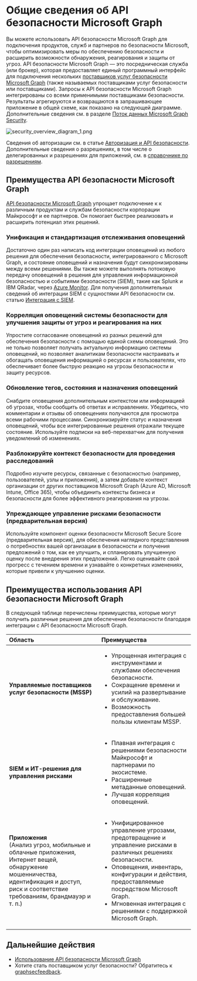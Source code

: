 # <a name="microsoft-graph-security-api-overview"></a>Общие сведения об API безопасности Microsoft Graph

Вы можете использовать API безопасности Microsoft Graph для подключения продуктов, служб и партнеров по безопасности Microsoft, чтобы оптимизировать меры по обеспечению безопасности и расширить возможности обнаружения, реагирования и защиты от угроз. API безопасности Microsoft Graph — это посредническая служба (или брокер), которая предоставляет единый программный интерфейс для подключения нескольких [поставщиков услуг безопасности Microsoft Graph](../api-reference/v1.0/resources/securityvendorinformation.md) (также называемых поставщиками услуг безопасности или поставщиками). Запросы к API безопасности Microsoft Graph интегрированы со всеми применимыми поставщиками безопасности. Результаты агрегируются и возвращаются в запрашивающее приложение в общей схеме, как показано на следующей диаграмме. Дополнительные сведения см. в разделе [Поток данных Microsoft Graph Security](security-dataflow.md).

![security_overview_diagram_1.png](./images/security_overview_diagram_1.png)

Сведения об авторизации см. в статье [Авторизация и API безопасности](security-authorization.md). Дополнительные сведения о разрешениях, в том числе о делегированных и разрешениях для приложений, см. в [справочнике по разрешениям](permissions_reference.md#security-permissions).

## <a name="why-use-the-microsoft-graph-security-api"></a>Преимущества API безопасности Microsoft Graph

[API безопасности Microsoft Graph](../api-reference/v1.0/resources/security-api-overview.md) упрощает подключение к к различным продуктам и службам безопасности корпорации Майкрософт и ее партнеров. Он помогает быстрее реализовать и расширить потенциал этих решений.

### <a name="unify-and-standardize-alert-tracking"></a>Унификация и стандартизация отслеживания оповещений

Достаточно один раз написать код интеграции оповещений из любого решения для обеспечения безопасности, интегрированного с Microsoft Graph, и состояние оповещений и назначения будут синхронизированы между всеми решениями. Вы также можете выполнять потоковую передачу оповещений в решения для управления информационной безопасностью и событиями безопасности (SIEM), такие как Splunk и IBM QRadar, через [Azure Monitor](https://docs.microsoft.com/en-us/azure/monitoring-and-diagnostics/monitor-stream-monitoring-data-event-hubs#what-can-i-do-with-the-monitoring-data-being-sent-to-my-event-hub). Для получения дополнительных сведений об интеграции SIEM с сущностями API безопасности см. статью [Интеграция с SIEM](security_siemintegration.md).

### <a name="correlate-security-alerts-to-improve-threat-protection-and-response"></a>Корреляция оповещений системы безопасности для улучшения защиты от угроз и реагирования на них

Упростите согласование оповещений из разных решений для обеспечения безопасности с помощью единой схемы оповещений. Это не только позволяет получать актуальную информацию системы оповещений, но позволяет аналитикам безопасности настраивать и обогащать оповещения информацией о ресурсах и пользователях, что обеспечивает более быструю реакцию на угрозы безопасности и защиту ресурсов.  

### <a name="update-alert-tags-status-and-assignments"></a>Обновление тегов, состояния и назначения оповещений

Снабдите оповещения дополнительным контекстом или информацией об угрозах, чтобы сообщить об ответах и исправлениях. Убедитесь, что комментарии и отзывы об оповещениях получаются для просмотра всеми рабочими процессами. Синхронизируйте статус и назначения оповещений, чтобы все интегрированные решения отражали текущее состояние. Используйте подписки на веб-перехватчик для получения уведомлений об изменениях.  

### <a name="unlock-security-context-to-drive-investigation"></a>Разблокируйте контекст безопасности для проведения расследований

Подробно изучите ресурсы, связанные с безопасностью (например, пользователей, узлы и приложения), а затем добавьте контекст организации от других поставщиков Microsoft Graph (Azure AD, Microsoft Intune, Office 365), чтобы объединить контексты бизнеса и безопасности для более эффективного реагирования на угрозы.

### <a name="proactively-manage-security-risks-preview"></a>Упреждающее управление рисками безопасности (предварительная версия)

Используйте компонент оценки безопасности Microsoft Secure Score (предварительная версия), для обеспечения наглядного представления о потребностях вашей организации в безопасности и получения предложений о том, как ее улучшить, и спланировать улучшенную оценку после внедрения этих предложений. Легко оценивайте свой прогресс с течением времени и узнавайте о конкретных изменениях, которые привели к улучшению оценки.

## <a name="benefits-of-using-the-microsoft-graph-security-api"></a>Преимущества использования API безопасности Microsoft Graph

В следующей таблице перечислены преимущества, которые могут получить различные решения для обеспечения безопасности благодаря интеграции с API безопасности Microsoft Graph.  

|**Область**     | **Преимущества**|
|:---------------|:---------|
|**Управляемые поставщиков услуг безопасности (MSSP)**|<ul><li>Упрощенная интеграция с инструментами и службами обеспечения безопасности.</li> <li>Сокращение времени и усилий на развертывание и обслуживание.</li> <li>Возможность предоставления большей пользы клиентам MSSP.</li></ul>|
|**SIEM и ИТ-решения для управления рисками**|<ul><li>Плавная интеграция с решениями безопасности Майкрософт и партнерами по экосистеме.</li> <li>Расширенные метаданные оповещений.</li> <li>Лучшая корреляция оповещений.</li></ul>|
|**Приложения** <br>(Анализ угроз, мобильные и облачные приложения, Интернет вещей, обнаружение мошенничества, идентификация и доступ, риск и соответствие требованиям, брандмауэр и т. п.)|<ul><li>Унифицированное управление угрозами, предотвращение и управление рисками в различных решениях безопасности.</li> <li>Оповещения, инвентарь, конфигурации и действия, предоставляемые посредством Microsoft Graph.</li> <li>Мгновенная интеграция с решениями с поддержкой Microsoft Graph.</li></ul>|

## <a name="next-steps"></a>Дальнейшие действия

- [Использование API безопасности Microsoft Graph](../api-reference/v1.0/resources/security-api-overview.md)
- Хотите стать поставщиком услуг безопасности? Обратитесь к [graphsecfeedback](mailto:graphsecfeedback@microsoft.com).
